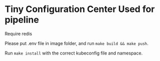 # Tiny Configuration Center Used for pipeline

Require redis

Please put .env file in image folder, and run `make build && make push`.

Run `make install` with the correct kubeconfig file and namespace.
